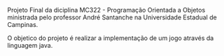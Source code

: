 Projeto Final da diciplina MC322 - Programação Orientada a Objetos ministrada pelo professor André Santanche na Universidade Estadual de
Campinas.

O objetico do projeto é realizar a implementação de um jogo através da linguagem java.
